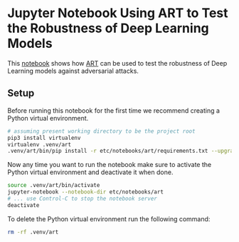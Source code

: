 # Jupyter Notebook Using ART to Test the Robustness of Deep Learning Models

This [notebook](ART_model_robustness_check.ipynb) shows how [ART](https://github.com/IBM/adversarial-robustness-toolbox)
can be used to test the robustness of Deep Learning models against adversarial attacks.

## Setup

Before running this notebook for the first time we recommend creating a Python virtual environment.

```bash
# assuming present working directory to be the project root
pip3 install virtualenv
virtualenv .venv/art
.venv/art/bin/pip install -r etc/notebooks/art/requirements.txt --upgrade
```

Now any time you want to run the notebook make sure to activate the Python virtual environment
and deactivate it when done.

```bash
source .venv/art/bin/activate
jupyter-notebook --notebook-dir etc/notebooks/art
# ... use Control-C to stop the notebook server
deactivate
```

To delete the Python virtual environment run the following command:

```bash
rm -rf .venv/art
```

